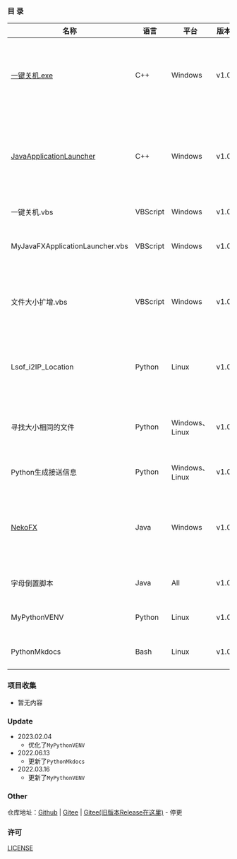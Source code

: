 ### 目 录

| **名称** | **语言** | **平台** | **版本** | **描述** |
|---|---|---|---|---|
|[一键关机.exe](https://gitee.com/rmshadows/shenmedongxi/attach_files/419476/download)|C++|Windows|v1.0|用来一键关机吖。。。。懒得从开始菜单关机(笔记本键盘太小我拒绝用alt+F4)|
|[JavaApplicationLauncher](https://gitee.com/rmshadows/shenmedongxi/releases/JavaApplicationLauncher_v1.0)|C++|Windows|v1.0|用于加载我用Jlink打包的Java或JavaFX桌面应用，其实就是执行CMD命令而已|
|一键关机.vbs|VBScript|Windows|v1.0|一键关机的VBS脚本|
|MyJavaFXApplicationLauncher.vbs|VBScript|Windows|v1.0|用来加载Windows下Jlink包装的JFX应用|
|文件大小扩增.vbs|VBScript|Windows|v1.0|用Windows下的Copy /b命令将无用数据填充进文件，使文件“虚胖”|
|Lsof_i2IP_Location|Python|Linux|v1.0|爬取本地计算机通讯的服务器对象-使用ChinaZ.com查询服务|
|寻找大小相同的文件|Python|Windows、Linux|v1.0|在给定文件夹中找出大小一样的文件，不是很好用|
|Python生成接送信息|Python|Windows、Linux|v1.0|疫情期间帮我生成接送信息|
|[NekoFX](https://gitee.com/rmshadows/shenmedongxi/attach_files/420915/download)|Java|Windows|v1.0|很无聊的小东西，测试系统托盘罢了。作用就是运行[Neko](http://www.randelshofer.ch/blog/2010/07/screenmate-neko-in-java/)和[eSheep](https://github.com/Adrianotiger/desktopPet)，仅此而已。|
|字母倒置脚本|Java|All|v1.0|比如：‘Hello’变成‘oןןǝH’|
|MyPythonVENV|Python|Linux|v1.0|我的Python项目虚拟环境搭建|
|PythonMkdocs|Bash|Linux|v1.0|Mkdocs生成Python项目文档|


### 项目收集

- 暂无内容

### Update

- 2023.02.04
  - 优化了`MyPythonVENV`
- 2022.06.13
  - 更新了`PythonMkdocs`
- 2022.03.16
  - 更新了`MyPythonVENV`

### Other

仓库地址：[Github](https://github.com/rmshadows/whatarethese)  | [Gitee](https://gitee.com/rmshadows/whatarethese) | [Gitee(旧版本Release在这里)](https://gitee.com/rmshadows/shenmedongxi) - 停更

### 许可

[LICENSE](https://gitee.com/rmshadows/shenmedongxi/blob/master/LICENSE)